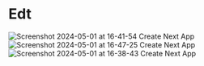 # Edt
![Screenshot 2024-05-01 at 16-41-54 Create Next App](https://github.com/judilegend/Edt/assets/134144872/7b762d1e-ff58-4d45-89d0-679fdcdc94dd)
![Screenshot 2024-05-01 at 16-47-25 Create Next App](https://github.com/judilegend/Edt/assets/134144872/50a1c3fa-a93a-4a6c-9e74-d5f16853da23)
![Screenshot 2024-05-01 at 16-38-43 Create Next App](https://github.com/judilegend/Edt/assets/134144872/a5906922-94d4-4db4-9e3f-0c59e8819cbf)
